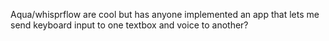 Aqua/whisprflow are cool but has anyone implemented an app that lets me send keyboard input to one textbox and voice to another?

